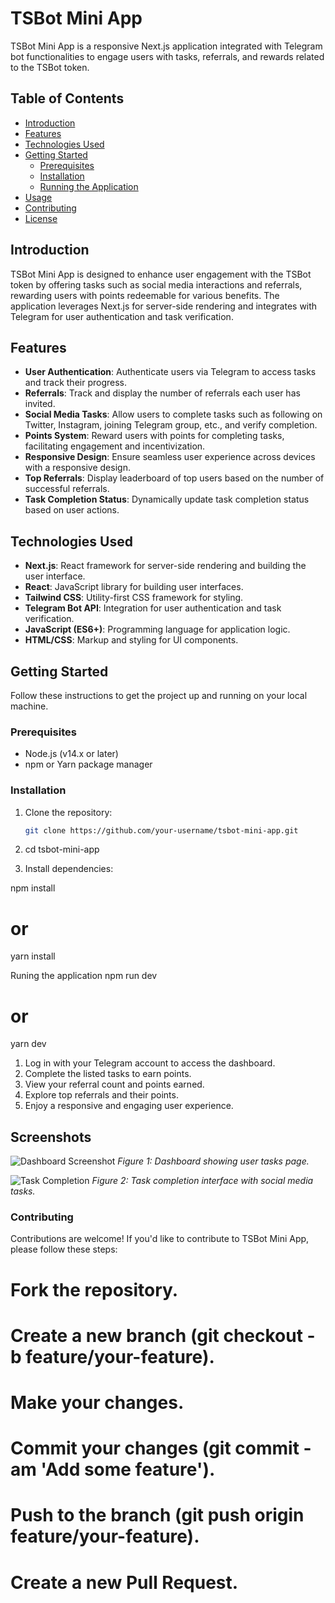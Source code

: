 # TSBot Mini App

TSBot Mini App is a responsive Next.js application integrated with Telegram bot functionalities to engage users with tasks, referrals, and rewards related to the TSBot token.

## Table of Contents

- [Introduction](#introduction)
- [Features](#features)
- [Technologies Used](#technologies-used)
- [Getting Started](#getting-started)
  - [Prerequisites](#prerequisites)
  - [Installation](#installation)
  - [Running the Application](#running-the-application)
- [Usage](#usage)
- [Contributing](#contributing)
- [License](#license)

## Introduction

TSBot Mini App is designed to enhance user engagement with the TSBot token by offering tasks such as social media interactions and referrals, rewarding users with points redeemable for various benefits. The application leverages Next.js for server-side rendering and integrates with Telegram for user authentication and task verification.

## Features

- **User Authentication**: Authenticate users via Telegram to access tasks and track their progress.
- **Referrals**: Track and display the number of referrals each user has invited.
- **Social Media Tasks**: Allow users to complete tasks such as following on Twitter, Instagram, joining Telegram group, etc., and verify completion.
- **Points System**: Reward users with points for completing tasks, facilitating engagement and incentivization.
- **Responsive Design**: Ensure seamless user experience across devices with a responsive design.
- **Top Referrals**: Display leaderboard of top users based on the number of successful referrals.
- **Task Completion Status**: Dynamically update task completion status based on user actions.

## Technologies Used

- **Next.js**: React framework for server-side rendering and building the user interface.
- **React**: JavaScript library for building user interfaces.
- **Tailwind CSS**: Utility-first CSS framework for styling.
- **Telegram Bot API**: Integration for user authentication and task verification.
- **JavaScript (ES6+)**: Programming language for application logic.
- **HTML/CSS**: Markup and styling for UI components.

## Getting Started

Follow these instructions to get the project up and running on your local machine.

### Prerequisites

- Node.js (v14.x or later)
- npm or Yarn package manager

### Installation

1. Clone the repository:

   ```bash
   git clone https://github.com/your-username/tsbot-mini-app.git

2. cd tsbot-mini-app

3. Install dependencies:


npm install
# or
yarn install


Runing the application
npm run dev
# or
yarn dev


1. Log in with your Telegram account to access the dashboard.
2. Complete the listed tasks to earn points.
3. View your referral count and points earned.
4. Explore top referrals and their points.
5. Enjoy a responsive and engaging user experience.

## Screenshots

![Dashboard Screenshot](/public/mini.png)
_Figure 1: Dashboard showing user tasks page._

![Task Completion](/public/task.png)
_Figure 2: Task completion interface with social media tasks._


### Contributing
Contributions are welcome! If you'd like to contribute to TSBot Mini App, please follow these steps:

# Fork the repository.
# Create a new branch (git checkout -b feature/your-feature).
# Make your changes.
# Commit your changes (git commit -am 'Add some feature').
# Push to the branch (git push origin feature/your-feature).
# Create a new Pull Request.


